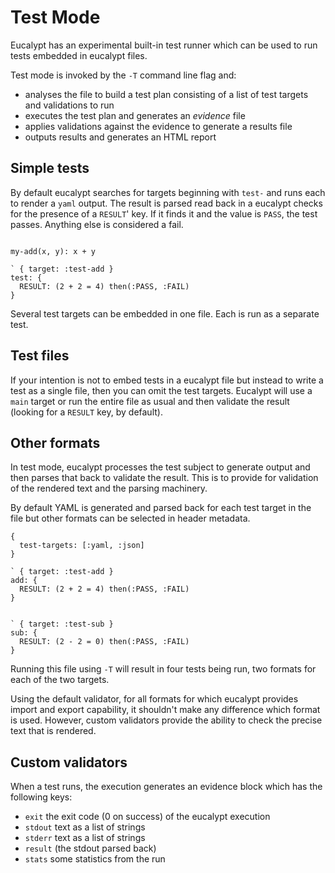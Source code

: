# Test Mode

Eucalypt has an experimental built-in test runner which can be used to
run tests embedded in eucalypt files.

Test mode is invoked by the `-T` command line flag and:

- analyses the file to build a test plan consisting of a list of test
  targets and validations to run
- executes the test plan and generates an *evidence* file
- applies validations against the evidence to generate a results file
- outputs results and generates an HTML report

## Simple tests

By default eucalypt searches for targets beginning with `test-` and
runs each to render a `yaml` output. The result is parsed read back in
a eucalypt checks for the presence of a `RESULT`' key. If it finds it
and the value is `PASS`, the test passes. Anything else is considered
a fail.

```eu

my-add(x, y): x + y

` { target: :test-add }
test: {
  RESULT: (2 + 2 = 4) then(:PASS, :FAIL)
}

```

Several test targets can be embedded in one file. Each is run as a
separate test.

## Test files

If your intention is not to embed tests in a eucalypt file but instead
to write a test as a single file, then you can omit the test targets.
Eucalypt will use a `main` target or run the entire file as usual and
then validate the result (looking for a `RESULT` key, by default).

## Other formats

In test mode, eucalypt processes the test subject to generate output
and then parses that back to validate the result. This is to provide
for validation of the rendered text and the parsing machinery.

By default YAML is generated and parsed back for each test target in
the file but other formats can be selected in header metadata.

```eu
{
  test-targets: [:yaml, :json]
}

` { target: :test-add }
add: {
  RESULT: (2 + 2 = 4) then(:PASS, :FAIL)
}


` { target: :test-sub }
sub: {
  RESULT: (2 - 2 = 0) then(:PASS, :FAIL)
}

```

Running this file using `-T` will result in four tests being run, two
formats for each of the two targets.

Using the default validator, for all formats for which eucalypt
provides import and export capability, it shouldn't make any
difference which format is used. However, custom validators provide
the ability to check the precise text that is rendered.

## Custom validators

When a test runs, the execution generates an evidence block which has
the following keys:

- `exit` the exit code (0 on success) of the eucalypt execution
- `stdout` text as a list of strings
- `stderr` text as a list of strings
- `result` (the stdout parsed back)
- `stats` some statistics from the run
